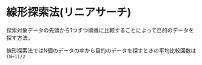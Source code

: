 # 線形探索法(リニアサーチ)

探索対象データの先頭から1つずつ順番に比較することによって目的のデータを探す方法。

線形探索法ではN個のデータの中から目的のデータを探すときの平均比較回数は`(N+1)/2`

